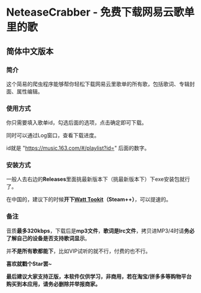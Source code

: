 # NeteaseCrabber - 免费下载网易云歌单里的歌

## 简体中文版本

### 简介

这个简易的爬虫程序能够帮你轻松下载网易云里歌单的所有歌，包括歌词、专辑封面、属性编辑。

### 使用方式

你只需要填入歌单id，勾选后面的选项，点击确定即可下载。

同时可以通过Log窗口，查看下载进度。

id就是 "https://music.163.com/#/playlist?id=" 后面的数字。

### 安装方式

一般人去右边的**Releases**里面挑最新版本下（挑最新版本下）下exe安装包就行了。

在中国的，建议下的时候**开下[Watt Tookit](https://steampp.net/)（Steam++）**，可以提速的。

### 备注

音质**最多320kbps**，下载后是**mp3文件**，**歌词是lrc文件**，拷贝进MP3/4时请**务必了解自己的设备是否支持歌词显示**。

并**不是所有歌都能下**，比如VIP试听的就不行，付费的也不行。

**喜欢就戳个Star罢~**

**最后建议大家支持正版，本软件仅供学习，非商用，若在淘宝/拼多多等购物平台购买到本应用，请务必删除并举报商家。**

